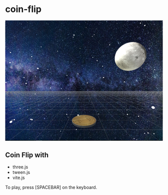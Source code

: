 # coin-flip

![Screenshot](public/resources/cover.PNG)

## Coin Flip with 

- three.js
- tween.js
- vite.js

To play, press [SPACEBAR] on the keyboard.

